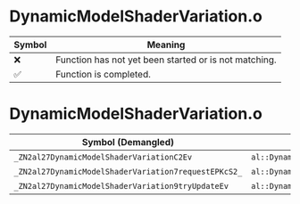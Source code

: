 # DynamicModelShaderVariation.o
| Symbol | Meaning 
| ------------- | ------------- 
| :x: | Function has not yet been started or is not matching. 
| :white_check_mark: | Function is completed. 


# DynamicModelShaderVariation.o
| Symbol (Demangled) | Symbol (Mangled) | Decompiled? |
| ------------- |  ------------- | ------------- |
| `_ZN2al27DynamicModelShaderVariationC2Ev` | `al::DynamicModelShaderVariation::DynamicModelShaderVariation(void)` | :white_check_mark: |
| `_ZN2al27DynamicModelShaderVariation7requestEPKcS2_` | `al::DynamicModelShaderVariation::request(char const*,char const*)` | :white_check_mark: |
| `_ZN2al27DynamicModelShaderVariation9tryUpdateEv` | `al::DynamicModelShaderVariation::tryUpdate(void)` | :white_check_mark: |
